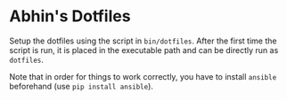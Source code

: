 # Abhin's Dotfiles

Setup the dotfiles using the script in `bin/dotfiles`. After the first time the
script is run, it is placed in the executable path and can be directly run as
`dotfiles`.

Note that in order for things to work correctly, you have to install `ansible`
beforehand (use `pip install ansible`).
